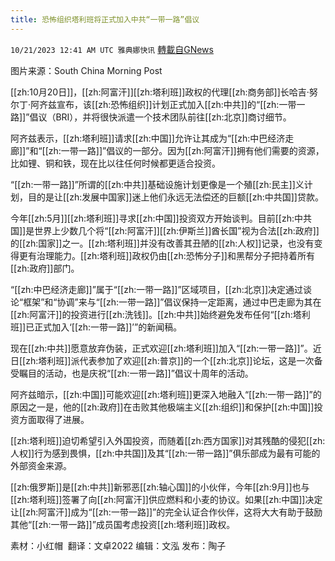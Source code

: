 ```yaml
---
title: 恐怖组织塔利班将正式加入中共“一带一路”倡议
---
```

`10/21/2023 12:41 AM UTC 雅典娜快讯` [轉載自GNews](https://gnews.org/articles/1861467)

图片来源：South China Morning Post

[[zh:10月20日]]，[[zh:阿富汗]][[zh:塔利班]]政权的代理[[zh:商务部]]长哈吉·努尔丁·阿齐兹宣布，该[[zh:恐怖组织]]计划正式加入[[zh:中共]]的“[[zh:一带一路]]”倡议（BRI），并将很快派遣一个技术团队前往[[zh:北京]]商讨细节。

阿齐兹表示，[[zh:塔利班]]请求[[zh:中国]]允许让其成为“[[zh:中巴经济走廊]]”和“[[zh:一带一路]]”倡议的一部分。因为[[zh:阿富汗]]拥有他们需要的资源，比如锂、铜和铁，现在比以往任何时候都更适合投资。

“[[zh:一带一路]]”所谓的[[zh:中共]]基础设施计划更像是一个殖[[zh:民主]]义计划，目的是让[[zh:发展中国家]]迷上他们永远无法偿还的巨额[[zh:中共国]]贷款。

今年[[zh:5月]][[zh:塔利班]]寻求[[zh:中国]]投资双方开始谈判。目前[[zh:中共国]]是世界上少数几个将“[[zh:阿富汗]][[zh:伊斯兰]]酋长国”视为合法[[zh:政府]]的[[zh:国家]]之一。[[zh:塔利班]]并没有改善其丑陋的[[zh:人权]]记录，也没有变得更有治理能力。[[zh:塔利班]]政权仍由[[zh:恐怖分子]]和黑帮分子把持着所有[[zh:政府]]部门。

“[[zh:中巴经济走廊]]”属于“[[zh:一带一路]]”区域项目，[[zh:北京]]决定通过谈论“框架”和“协调”来与“[[zh:一带一路]]”倡议保持一定距离，通过中巴走廊为其在[[zh:阿富汗]]的投资进行[[zh:洗钱]]。[[zh:中共]]始终避免发布任何“[[zh:塔利班]]已正式加入‘[[zh:一带一路]]’”的新闻稿。

现在[[zh:中共]]愿意放弃伪装，正式欢迎[[zh:塔利班]]加入“[[zh:一带一路]]”。近日[[zh:塔利班]]派代表参加了欢迎[[zh:普京]]的一个[[zh:北京]]论坛，这是一次备受瞩目的活动，也是庆祝“[[zh:一带一路]]”倡议十周年的活动。

阿齐兹暗示，[[zh:中国]]可能欢迎[[zh:塔利班]]更深入地融入“[[zh:一带一路]]”的原因之一是，他的[[zh:政府]]在击败其他极端主义[[zh:组织]]和保护[[zh:中国]]投资方面取得了进展。

[[zh:塔利班]]迫切希望引入外国投资，而随着[[zh:西方国家]]对其残酷的侵犯[[zh:人权]]行为感到畏惧，[[zh:中共国]]及其“[[zh:一带一路]]”俱乐部成为最有可能的外部资金来源。

[[zh:俄罗斯]]是[[zh:中共]]新邪恶[[zh:轴心国]]的小伙伴，今年[[zh:9月]]也与[[zh:塔利班]]签署了向[[zh:阿富汗]]供应燃料和小麦的协议。如果[[zh:中国]]决定让[[zh:阿富汗]]成为“[[zh:一带一路]]”的完全认证合作伙伴，这将大大有助于鼓励其他“[[zh:一带一路]]”成员国考虑投资[[zh:塔利班]]政权。

素材：小红帽   翻译：文卓2022  编辑：文泓  发布：陶子

